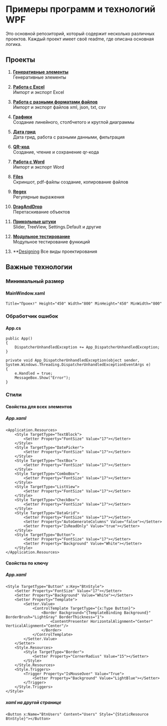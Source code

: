 # Примеры программ и технологий WPF
Это основной репозиторий, который содержит несколько различных проектов. Каждый проект имеет своё readme, где описана основная логика.

## Проекты

1. **[Генеративные элементы](Programs/ProgramGeneration/readme.md)**  
   Генеративные элементы

2. **[Работа с Excel](Programs/ProgramExcel/readme.md)**  
   Импорт и экспорт Excel

3. **[Работа с разными форматами файлов](Programs/ProgramFormat/readme.md)**  
   Импорт и экспорт файлов xml, json, txt, csv

4. **[Графики](Programs/ProgramCharts/readme.md)**  
   Создание линейного, столбчетого и круглой диаграммы

5. **[Дата грид](Programs/ProgramDataGrid/readme.md)**  
   Дата грид, работа с разными данными, фильтрация

6. **[QR-код](Programs/ProgramQrCode/readme.md)**  
   Создание, чтение и сохранение qr-кода

7. **[Работа с Word](Programs/ProgramWord/readme.md)**  
   Импорт и экспорт Word

8. **[Files](Programs/ProgramFiles/readme.md)**  
   Скриншот, pdf-файлы создание, копирование файлов

9. **[Regex](Programs/ProgramRegex/readme.md)**  
   Регулярные выражения

10. **[DragAndDrop](Programs/ProgramDragAndDrop/readme.md)**  
   Перетаскивание объектов

11. **[Прикольные штуки](Programs/ProgramPrikol/readme.md)**  
   Slider, TreeView, Settings.Default и другие

12. **[Модульное тестирование](Programs/ProgramUnitTest/readme.md)**  
   Модульное тестирование функиций

13. **[Designing](designing.md)
   Все виды проектирования

## Важные технологии

### Минимальный размер
#### MainWindow.xaml
```
Title="Проект" Height="450" Width="800" MinHeight="450" MinWidth="800"
```

### Обработчик ошибок
#### App.cs
```
public App()
{
    DispatcherUnhandledException += App_DispatcherUnhandledException;
}

private void App_DispatcherUnhandledException(object sender, System.Windows.Threading.DispatcherUnhandledExceptionEventArgs e)
{
    e.Handled = true;
    MessageBox.Show("Error");
}
```

### Стили
#### Свойства для всех элементов
##### App.xaml
```
<Application.Resources>
    <Style TargetType="TextBlock">
        <Setter Property="FontSize" Value="17"></Setter>
    </Style>
    <Style TargetType="DatePicker">
        <Setter Property="FontSize" Value="17"></Setter>
    </Style>
    <Style TargetType="TextBox">
        <Setter Property="FontSize" Value="17"></Setter>
    </Style>
    <Style TargetType="ComboBox">
        <Setter Property="FontSize" Value="17"></Setter>
    </Style>
    <Style TargetType="ListView">
        <Setter Property="FontSize" Value="17"></Setter>
    </Style>
    <Style TargetType="CheckBox">
        <Setter Property="FontSize" Value="17"></Setter>
    </Style>
    <Style TargetType="DataGrid">
        <Setter Property="FontSize" Value="17"></Setter>
        <Setter Property="AutoGenerateColumns" Value="false"></Setter>
        <Setter Property="IsReadOnly" Value="true"></Setter>
    </Style>
    <Style TargetType="Button">
        <Setter Property="FontSize" Value="17"></Setter>
        <Setter Property="Background" Value="White"></Setter>
    </Style>
</Application.Resources>
```

#### Свойства по ключу
##### App.xaml
```
<Style TargetType="Button" x:Key="BtnStyle">
    <Setter Property="FontSize" Value="17"></Setter>
    <Setter Property="Background" Value="White"></Setter>
    <Setter Property="Template">
        <Setter.Value>
            <ControlTemplate TargetType="{x:Type Button}">
                <Border Background="{TemplateBinding Background}" BorderBrush="LightGray" BorderThickness="1">
                    <ContentPresenter HorizontalAlignment="Center" VerticalAlignment="Center"/>
                </Border>
            </ControlTemplate>
        </Setter.Value>
    </Setter>
    <Style.Resources>
        <Style TargetType="Border">
            <Setter Property="CornerRadius" Value="15"></Setter>
        </Style>
    </Style.Resources>
    <Style.Triggers>
        <Trigger Property="IsMouseOver" Value="True">
            <Setter Property="Background" Value="LightBlue"></Setter>
        </Trigger>
    </Style.Triggers>
</Style>
```

##### xaml на другой странице
```
<Button x:Name="BtnUsers" Content="Users" Style="{StaticResource BtnStyle}"></Button>
```

